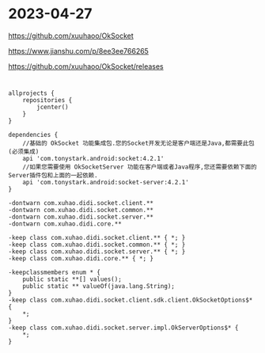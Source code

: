 # 2023-04-27

https://github.com/xuuhaoo/OkSocket

https://www.jianshu.com/p/8ee3ee766265

https://github.com/xuuhaoo/OkSocket/releases

# 

```
allprojects {
    repositories {
        jcenter()
    }
}
```

```
dependencies {
    //基础的 OkSocket 功能集成包.您的Socket开发无论是客户端还是Java,都需要此包 (必须集成)
    api 'com.tonystark.android:socket:4.2.1'
    //如果您需要使用 OkSocketServer 功能在客户端或者Java程序,您还需要依赖下面的Server插件包和上面的一起依赖.
    api 'com.tonystark.android:socket-server:4.2.1'
}
```

```
-dontwarn com.xuhao.didi.socket.client.**
-dontwarn com.xuhao.didi.socket.common.**
-dontwarn com.xuhao.didi.socket.server.**
-dontwarn com.xuhao.didi.core.**

-keep class com.xuhao.didi.socket.client.** { *; }
-keep class com.xuhao.didi.socket.common.** { *; }
-keep class com.xuhao.didi.socket.server.** { *; }
-keep class com.xuhao.didi.core.** { *; }

-keepclassmembers enum * {
    public static **[] values();
    public static ** valueOf(java.lang.String);
}
-keep class com.xuhao.didi.socket.client.sdk.client.OkSocketOptions$* {
    *;
}
-keep class com.xuhao.didi.socket.server.impl.OkServerOptions$* {
    *;
}
```